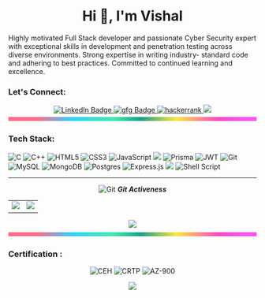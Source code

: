 

<h1 align="center">Hi 👋, I'm Vishal </h1>
<p>
  Highly motivated Full Stack developer and passionate Cyber Security expert with exceptional skills in development and penetration
  testing across diverse environments. Strong expertise in writing industry- standard code and adhering to best practices. Committed to continued
  learning and excellence.
</p>


<h3 align="left">Let's Connect:</h3>

<div id="badges" align = "center">
  <a href="https://www.linkedin.com/in/vishalpatsariya/">
    <img src="https://img.shields.io/badge/LinkedIn-blue?style=for-the-badge&logo=linkedin&logoColor=white" alt="LinkedIn Badge"/>
  </a>
    <a href="https://leetcode.com/itachi982/">
    <img src="https://img.shields.io/badge/-LeetCode-FFA116?style=for-the-badge&logo=LeetCode&logoColor=black" alt="gfg Badge"/>
  </a>
    <a href="https://www.hackerrank.com/profile/vishalpatsariya2">
      <img src="https://img.shields.io/badge/-Hackerrank-2EC866?style=for-the-badge&logo=HackerRank&logoColor=white" alt="hackerrank"/>
    </a>
   <a href="https://medium.com/@vishalpatsariya99">
      <img src="https://img.shields.io/badge/Medium-12100E?style=for-the-badge&logo=medium&logoColor=white/ alt="Medium">
    </a>

</div>

<img src="https://github.com/ArshErgon/ArshErgon/blob/main/assets/header/lineBar.png" width="100%" height="8px"/>

<h3 align="left">Tech Stack: </h3>

![C](https://img.shields.io/badge/c-%2300599C.svg?style=for-the-badge&logo=c&logoColor=white)
![C++](https://img.shields.io/badge/c++-%2300599C.svg?style=for-the-badge&logo=c%2B%2B&logoColor=white)
![HTML5](https://img.shields.io/badge/html5-%23E34F26.svg?style=for-the-badge&logo=html5&logoColor=white)
![CSS3](https://img.shields.io/badge/css3-%231572B6.svg?style=for-the-badge&logo=css3&logoColor=white)
![JavaScript](https://img.shields.io/badge/javascript-%23323330.svg?style=for-the-badge&logo=javascript&logoColor=%23F7DF1E)
[![](https://img.shields.io/badge/React--61DAFB?style=for-the-badge&logo=React)](#) 
![Prisma](https://img.shields.io/badge/Prisma-3982CE?style=for-the-badge&logo=Prisma&logoColor=white)
![JWT](https://img.shields.io/badge/JWT-black?style=for-the-badge&logo=JSON%20web%20tokens)
![Git](https://img.shields.io/badge/git-%23F05033.svg?style=for-the-badge&logo=git&logoColor=white)
![MySQL](https://img.shields.io/badge/mysql-%2300f.svg?style=for-the-badge&logo=mysql&logoColor=white)
![MongoDB](https://img.shields.io/badge/MongoDB-%234ea94b.svg?style=for-the-badge&logo=mongodb&logoColor=white)
![Postgres](https://img.shields.io/badge/postgres-%23316192.svg?style=for-the-badge&logo=postgresql&logoColor=white)
![Express.js](https://img.shields.io/badge/express.js-%23404d59.svg?style=for-the-badge&logo=express&logoColor=%2361DAFB)
[![](https://img.shields.io/badge/Linux--FCC624?style=for-the-badge&logo=Linux)](#)
![Shell Script](https://img.shields.io/badge/shell_script-%23121011.svg?style=for-the-badge&logo=gnu-bash&logoColor=white)



<hr>
<p align="center">
<img src="https://media.giphy.com/media/W5eoZHPpUx9sapR0eu/giphy.gif" width="30px" alt="Git"/>&nbsp;<i><b>Git Activeness</b></i></p>
 
<table cellpadding="0">
  <tr style="padding: 0">
    <!-- GitHub Stats Card -->  
    <td valign="top"><img height="200" src="https://github-readme-stats.vercel.app/api?username=itachi982&show_icons=true&theme=gruvbox"/></td>
    <!-- GitHub Top Language Card -->
    <td valign="top"><img height="200" src="https://github-readme-stats.vercel.app/api/top-langs/?username=itachi982&theme=radical&layout=compact&custom_title=Languages"/></td>
  </tr>
</table>

<p align="center">
  <img src="https://github-readme-streak-stats.herokuapp.com?user=itachi982&theme=dark&show_icons=true)](https://git.io/streak-stats" /> 
<img src="https://github.com/ArshErgon/ArshErgon/blob/main/assets/header/lineBar.png" width="100%" height="8px"/>

<h3 align="left">Certification : </h3>

<div id="Certifications" align = "center">
  <img src="https://img.shields.io/badge/CEH-Certified-green.svg" alt="CEH">
  <img src="https://img.shields.io/badge/CRTP-Certified-green.svg" alt="CRTP">
  <img src="https://img.shields.io/badge/AZ--900-Certified-green.svg" alt="AZ-900">

</div>

<p align="center">
  <img src="https://capsule-render.vercel.app/api?type=waving&color=gradient&height=150&width=100%&section=footer"/>
</p>

